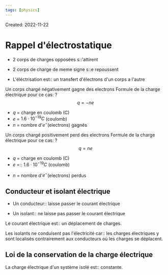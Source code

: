```yaml
---
tags: [physics] 
---
```

Created: 2022-11-22

# Rappel d'électrostatique

- 2 corps de charges opposées s::'attirent
<!--SR:!2023-02-25,58,250-->
- 2 corps de charge de meme signe s::e repoussent
<!--SR:!2023-02-20,55,250-->

- L'éléctrisation est:: un transfert d'électrons d'un corps a l'autre
<!--SR:!2023-02-15,10,244-->

<!--SR:!2023-04-21,84,230-->

Un corps chargé négativement gagne des electrons
Formule de la charge électrique pour ce cas:
?
$$q=-ne$$
- $q$ = charge en coulomb (C)
- $e$ = $1.6\cdot 10^{-19}C$ (coulomb) 
- $n$ = nombre d'$e^{-}$(electrons) gagnés
<!--SR:!2023-02-21,55,250-->

Un corps chargé positivement perd des electrons
Formule de la charge électrique pour ce cas:
?
$$q=ne$$
- $q$ = charge en coulomb (C)
- $e$ =:: $1.6\cdot 10^{-19}C$ (coulomb) 
<!--SR:!2023-02-19,37,190-->
- $n$ = nombre d'$e^{-}$(electrons) perdus

## Conducteur et isolant électrique
- Un conducteur:: laisse passer le courant électrique
<!--SR:!2023-03-26,69,230-->
- Un isolant:: ne laisse pas passer le courant électrique
<!--SR:!2023-03-21,66,230-->
Le courant électrique est:: un déplacement de charges.
<!--SR:!2023-02-12,5,247-->

<!--SR:!2023-05-07,94,230-->
Les isolants ne conduisent pas l'électricité car:: les charges électriques y sont localisés contrairement aux conducteurs où les charges se déplacent.
<!--SR:!2023-03-12,31,280-->

<!--SR:!2023-04-19,84,230-->

## Loi de la conservation de la charge électrique
La charge électrique d'un système isolé est:: constante. 
<!--SR:!2023-02-10,12,280-->

<!--SR:!2023-04-18,83,230-->
